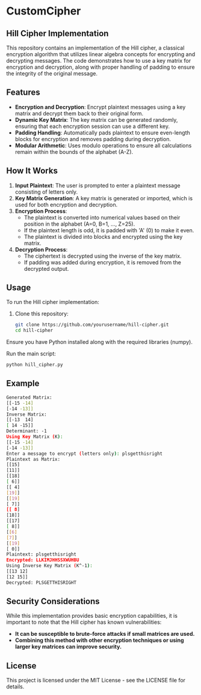 # CustomCipher
## Hill Cipher Implementation

This repository contains an implementation of the Hill cipher, a classical encryption algorithm that utilizes linear algebra concepts for encrypting and decrypting messages. The code demonstrates how to use a key matrix for encryption and decryption, along with proper handling of padding to ensure the integrity of the original message.

## Features

- **Encryption and Decryption**: Encrypt plaintext messages using a key matrix and decrypt them back to their original form.
- **Dynamic Key Matrix**: The key matrix can be generated randomly, ensuring that each encryption session can use a different key.
- **Padding Handling**: Automatically pads plaintext to ensure even-length blocks for encryption and removes padding during decryption.
- **Modular Arithmetic**: Uses modulo operations to ensure all calculations remain within the bounds of the alphabet (A-Z).

## How It Works

1. **Input Plaintext**: The user is prompted to enter a plaintext message consisting of letters only.
2. **Key Matrix Generation**: A key matrix is generated or imported, which is used for both encryption and decryption.
3. **Encryption Process**:
   - The plaintext is converted into numerical values based on their position in the alphabet (A=0, B=1, ..., Z=25).
   - If the plaintext length is odd, it is padded with 'A' (0) to make it even.
   - The plaintext is divided into blocks and encrypted using the key matrix.
4. **Decryption Process**:
   - The ciphertext is decrypted using the inverse of the key matrix.
   - If padding was added during encryption, it is removed from the decrypted output.

## Usage

To run the Hill cipher implementation:

1. Clone this repository:
   ```bash
   git clone https://github.com/yourusername/hill-cipher.git
   cd hill-cipher
Ensure you have Python installed along with the required libraries (numpy).

Run the main script:
  ```bash
  python hill_cipher.py
  ```

## Example
  ```bash
  Generated Matrix:
 [[-15 -14]
 [-14 -13]]
Inverse Matrix:
 [[-13  14]
 [ 14 -15]]
Determinant: -1
Using Key Matrix (K):
 [[-15 -14]
 [-14 -13]]
Enter a message to encrypt (letters only): plsgetthisright
Plaintext as Matrix:
[[15]
 [11]]
[[18]
 [ 6]]
[[ 4]
 [19]]
[[19]
 [ 7]]
[[ 8]
 [18]]
[[17]
 [ 8]]
[[6]
 [7]]
[[19]
 [ 0]]
Plaintext: plsgetthisright
Encrypted: LLKIMJHHSSXWUHBU
Using Inverse Key Matrix (K^-1):
 [[13 12]
 [12 15]]
Decrypted: PLSGETTHISRIGHT
```

## Security Considerations 
While this implementation provides basic encryption capabilities, it is important to note that the Hill cipher has known vulnerabilities:
- **It can be susceptible to brute-force attacks if small matrices are used.**
- **Combining this method with other encryption techniques or using larger key matrices can improve security.**

## License 
This project is licensed under the MIT License - see the LICENSE file for details.
